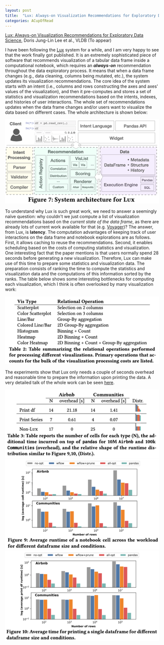 ```yaml
---
layout: post
title:  "Lux: Always-on Visualization Recommendations for Exploratory Data Science"
categories: ACupOfRead
---
```


[Lux: Always-on Visualization Recommendations for Exploratory Data Science](https://arxiv.org/pdf/2105.00121.pdf), Doris Jung-Lin Lee et al., VLDB (To appear)

I have been following the [Lux](https://github.com/lux-org/lux) system for a while, and I am very happy to see that the work finally got published. It is an extremely sophisticated piece of software that recommends visualization of a tabular data frame inside a computational notebook, which requires an <strong><i>always-on</i></strong> recommendation throughout the data exploratory process. It means that when a data frame changes (e.g., data cleaning, columns being mutated, etc.), the system updates its visualization recommendations. The core idea of the system starts with an intent (i.e., columns and rows constructing the axes and axes' values of the visualization), and then it pre-computes and stores a set of statistics and visualization recommendations based on the intents, indexes, and histories of user interactions. The whole set of recommendations updates when the data frame changes and/or users want to visualize the data based on different cases. The whole architecture is shown below:

![Architecture](/assets/images/digest/1028/1028_1.png)

To understand why Lux is such great work, we need to answer a seemingly naïve question: why couldn't we just compute a list of visualization recommendations based on the <i>current state of the data frame</i>, as there are already lots of current work available for that (e.g. [Voyager](https://idl.cs.washington.edu/papers/voyager))? The answer, from Lux, is <strong>latency</strong>. The computation advantages of keeping track of user interactions on the data frame and notebook explorations are as follows. First, it allows caching to reuse the recommendations. Second, it enables scheduling based on the costs of computing statistics and visualization. One interesting fact that the paper mentions is that users normally spend 28 seconds before generating a new visualization. Therefore, Lux can make use of this time to prepare some statistics and visualization data. The preparation consists of ranking the time to compute the statistics and visualization data and the computations of this information sorted by the ranks. The table below shows some interesting bottlenecks for computing each visualization, which I think is often overlooked by many visualization work:

![Cost of visualization](/assets/images/digest/1028/1028_2.png)

The experiments show that Lux only needs a couple of seconds overhead and reasonable time to prepare the information upon printing the data. A very detailed talk of the whole work can be seen [here](https://www.youtube.com/watch?v=IDhzRghCDJE).

![Experiments](/assets/images/digest/1028/1028_3.png)
![Experiments](/assets/images/digest/1028/1028_4.png)
![Experiments](/assets/images/digest/1028/1028_5.png)

